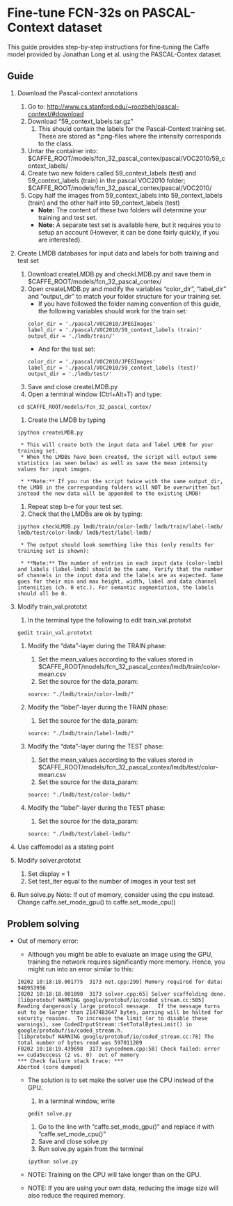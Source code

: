 # Fine-tune FCN-32s on PASCAL-Context dataset
This guide provides step-by-step instructions for fine-tuning the Caffe model provided by Jonathan Long et al. using the PASCAL-Contex dataset.

## Guide
1. Download the Pascal-context annotations
    1. Go to: http://www.cs.stanford.edu/~roozbeh/pascal-context/#download
    1. Download “59_context_labels.tar.gz”
        1. This should contain the labels for the  Pascal-Context training set. These are stored as *.png-files where the intensity corresponds to the class.
    1. Untar the container into: $CAFFE_ROOT/models/fcn_32_pascal_contex/pascal/VOC2010/59_context_labels/
    1. Create two new folders called 59_context_labels (test) and 59_context_labels (train) in the pascal VOC2010 folder; $CAFFE_ROOT/models/fcn_32_pascal_contex/pascal/VOC2010/
    1. Copy half the images from 59_context_labels into 59_context_labels (train) and the other half into 59_context_labels (test)
        * **Note:** The content of these two folders will determine your training and test set.
        * **Note:** A separate test set is available here, but it requires you to setup an account (However, it can be done fairly quickly, if you are interested).
1. Create LMDB databases for input data and labels for both training and test set
    1. Download createLMDB.py and checkLMDB.py and save them in $CAFFE_ROOT/models/fcn_32_pascal_contex/
    1. Open createLMDB.py and modify the variables “color_dir”, “label_dir” and “output_dir” to match your folder structure for your training set.
        * If you have followed the folder naming convention of this guide, the following variables should work for the train set:
        ```
        color_dir = './pascal/VOC2010/JPEGImages'
        label_dir = './pascal/VOC2010/59_context_labels (train)'
        output_dir = './lmdb/train/'
        ```
        * And for the test set:
        ```
        color_dir = './pascal/VOC2010/JPEGImages'
        label_dir = './pascal/VOC2010/59_context_labels (test)'
        output_dir = './lmdb/test/'
        ```
    1. Save and close createLMDB.py
    1. Open a terminal window (Ctrl+Alt+T) and type:
    ```
    cd $CAFFE_ROOT/models/fcn_32_pascal_contex/
    ```
    1. Create the LMDB by typing
    ```
    ipython createLMDB.py
    ```
        * This will create both the input data and label LMDB for your training set.
        * When the LMDBs have been created, the script will output some statistics (as seen below) as well as save the mean intensity values for input images.

        * **Note:** If you run the script twice with the same output_dir, the LMDB in the corresponding folders will NOT be overwritten but instead the new data will be appended to the existing LMDB!

    1. Repeat step b-e for your test set.
    1. Check that the LMDBs are ok by typing:
    ```
    ipython checkLMDB.py lmdb/train/color-lmdb/ lmdb/train/label-lmdb/ lmdb/test/color-lmdb/ lmdb/test/label-lmdb/
    ```
        * The output should look something like this (only results for training set is shown):

        * **Note:** The number of entries in each input data (color-lmdb) and labels (label-lmdb) should be the same. Verify that the number of channels in the input data and the labels are as expected. Same goes for their min and max height, width, label and data channel intensities (ch. 0 etc.). For semantic segmentation, the labels should all be 0.
        
1. Modify train_val.prototxt
    1. In the terminal type the following to edit train_val.prototxt
    ```
    gedit train_val.prototxt
    ```

    1. Modify the “data”-layer during the TRAIN phase:
        1. Set the mean_values according to the values stored in $CAFFE_ROOT/models/fcn_32_pascal_contex/lmdb/train/color-mean.csv
        1. Set the source for the data_param:
        ```
        source: "./lmdb/train/color-lmdb/"
        ```
    1. Modify the “label”-layer during the TRAIN phase:
        1. Set the source for the data_param:
        ```
        source: "./lmdb/train/label-lmdb/"
        ```
    1. Modify the “data”-layer during the TEST phase:
        1. Set the mean_values according to the values stored in $CAFFE_ROOT/models/fcn_32_pascal_contex/lmdb/test/color-mean.csv
        1. Set the source for the data_param:
        ```
        source: "./lmdb/test/color-lmdb/"
        ```
        
    1. Modify the “label”-layer during the TEST phase:
        1. Set the source for the data_param:
        ```
        source: "./lmdb/test/label-lmdb/"
        ```

1. Use caffemodel as a stating point
1. Modify solver.prototxt
    1. Set display = 1
    1. Set test_iter equal to the number of images in your test set
1. Run solve.py
    Note: If out of memory, consider using the cpu instead. Change caffe.set_mode_gpu() to caffe.set_mode_cpu()
    

## Problem solving
* Out of memory error:
    * Although you might be able to evaluate an image using the GPU, training the network requires significantly more memory. Hence, you might run into an error similar to this:
    ```
    I0202 10:18:18.001775  3173 net.cpp:299] Memory required for data: 948953956
    I0202 10:18:18.001890  3173 solver.cpp:65] Solver scaffolding done.
    [libprotobuf WARNING google/protobuf/io/coded_stream.cc:505] Reading dangerously large protocol message.  If the message turns out to be larger than 2147483647 bytes, parsing will be halted for security reasons.  To increase the limit (or to disable these warnings), see CodedInputStream::SetTotalBytesLimit() in google/protobuf/io/coded_stream.h.
    [libprotobuf WARNING google/protobuf/io/coded_stream.cc:78] The total number of bytes read was 597011289
    F0202 10:18:19.439698  3173 syncedmem.cpp:58] Check failed: error == cudaSuccess (2 vs. 0)  out of memory
    *** Check failure stack trace: ***
    Aborted (core dumped)
    ```
    
    * The solution is to set make the solver use the CPU instead of the GPU.
        1. In a terminal window, write
        ```
        gedit solve.py
        ```
        
        1. Go to the line with “caffe.set_mode_gpu()” and replace it with “caffe.set_mode_cpu()”
        1. Save and close solve.py
        1. Run solve.py again from the terminal
        ```
        ipython solve.py
        ```
        
    * NOTE: Training on the CPU will take longer than on the GPU. 
    * NOTE: If you are using your own data, reducing the image size will also reduce the required memory.
